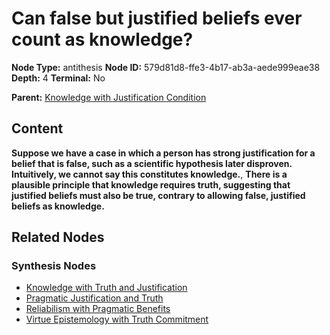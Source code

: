 # Can false but justified beliefs ever count as knowledge?

**Node Type:** antithesis
**Node ID:** 579d81d8-ffe3-4b17-ab3a-aede999eae38
**Depth:** 4
**Terminal:** No

**Parent:** [Knowledge with Justification Condition](knowledge-with-justification-condition-synthesis-c33766c2-3324-4129-9787-9faed3d8443d.md)

## Content

**Suppose we have a case in which a person has strong justification for a belief that is false, such as a scientific hypothesis later disproven. Intuitively, we cannot say this constitutes knowledge.**, **There is a plausible principle that knowledge requires truth, suggesting that justified beliefs must also be true, contrary to allowing false, justified beliefs as knowledge.**

## Related Nodes

### Synthesis Nodes

- [Knowledge with Truth and Justification](knowledge-with-truth-and-justification-synthesis-6d1bb4ae-b393-417b-b497-7d8087bd5b17.md)
- [Pragmatic Justification and Truth](pragmatic-justification-and-truth-synthesis-9c399370-7f32-4bda-b92e-0c499a5caed8.md)
- [Reliabilism with Pragmatic Benefits](reliabilism-with-pragmatic-benefits-synthesis-829758e7-6f1e-4a7a-9b8f-daba841347a2.md)
- [Virtue Epistemology with Truth Commitment](virtue-epistemology-with-truth-commitment-synthesis-09273b5e-51a3-46dc-bbe8-2ed0cd136dd3.md)
